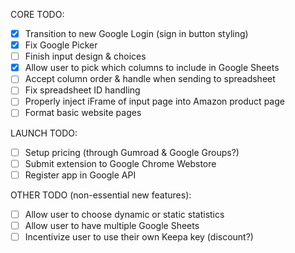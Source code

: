 CORE TODO:

- [x] Transition to new Google Login (sign in button styling)
- [x] Fix Google Picker
- [ ] Finish input design & choices
- [x] Allow user to pick which columns to include in Google Sheets
- [ ] Accept column order & handle when sending to spreadsheet
- [ ] Fix spreadsheet ID handling
- [ ] Properly inject iFrame of input page into Amazon product page
- [ ] Format basic website pages

LAUNCH TODO:

- [ ] Setup pricing (through Gumroad & Google Groups?)
- [ ] Submit extension to Google Chrome Webstore
- [ ] Register app in Google API

OTHER TODO (non-essential new features): 

- [ ] Allow user to choose dynamic or static statistics
- [ ] Allow user to have multiple Google Sheets
- [ ] Incentivize user to use their own Keepa key (discount?)
